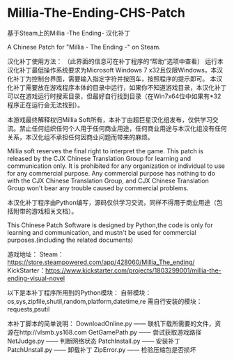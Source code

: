 # Millia-The-Ending-CHS-Patch
基于Steam上的Millia -The Ending- 汉化补丁

A Chinese Patch for "Millia - The Ending -" on Steam.

汉化补丁使用方法：
（此界面的信息可在补丁程序的“帮助”选项中查看）
运行本汉化补丁最低操作系统要求为Microsoft Windows 7 x32且仅限Windows，本汉化补丁为控制台界面，需要输入指定字符并按回车，按照程序的提示即可。
本汉化补丁需要放在游戏程序本体的目录中运行，如果你不知道游戏目录，本汉化补丁可以在游戏运行时搜索目录，但最好自行找到目录（在Win7x64位中如果有*32程序正在运行会无法找到）。

本游戏最终解释权归Millia Soft所有，本补丁由超巨星汉化组发布，仅供学习交流。禁止任何组织任何个人用于任何商业用途，任何商业用途与本汉化组没有任何关系，本汉化组不承担任何因商业问题而带来的麻烦。

Millia soft reserves the final right to interpret the game. This patch is released by the CJX Chinese Translation Group for learning and communication only. It is prohibited for any organization or individual to use for any commercial purpose. Any commercial purpose has nothing to do with the CJX Chinese Translation Group, and CJX Chinese Translation Group won't bear any trouble caused by commercial problems.

本汉化补丁程序由Python编写，源码仅供学习交流，同样不得用于商业用途（包括附带的游戏相关文档）。

This Chinese Patch Software is designed by Python,the code is only for learning and communication, and mustn't be used for commercial purposes.(including the related documents)

游戏地址：
Steam：https://store.steampowered.com/app/428060/Millia_The_ending/
KickStarter：https://www.kickstarter.com/projects/1803299001/millia-the-ending-visual-novel

以下是本补丁程序所用到的Python模块：
自带模块：os,sys,zipfile,shutil,random,platform,datetime,re
需自行安装的模块：requests,psutil

本补丁脚本的简单说明：
DownloadOnline.py —— 联机下载所需要的文件，资源在http://vlsmb.ys168.com
GetGamePath.py —— 尝试获取游戏路径
NetJudge.py —— 判断网络状态
PatchInstall.py —— 安装补丁
PatchUnstall.py —— 卸载补丁
ZipError.py —— 检验压缩包是否损坏
